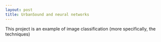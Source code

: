 ```yaml
---
layout: post
title: UrbanSound and neural networks
---
```


This project is an example of image classification (more specifically, the techniques)
